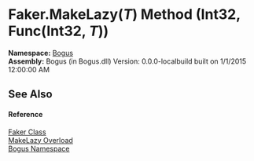 # Faker.MakeLazy(*T*) Method (Int32, Func(Int32, *T*))
 

**Namespace:**&nbsp;<a href="N_Bogus">Bogus</a><br />**Assembly:**&nbsp;Bogus (in Bogus.dll) Version: 0.0.0-localbuild built on 1/1/2015 12:00:00 AM

## See Also


#### Reference
<a href="T_Bogus_Faker">Faker Class</a><br /><a href="Overload_Bogus_Faker_MakeLazy">MakeLazy Overload</a><br /><a href="N_Bogus">Bogus Namespace</a><br />